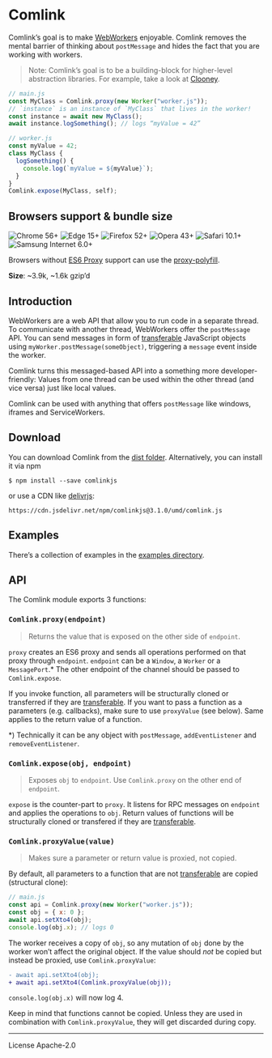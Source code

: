 # Comlink

Comlink’s goal is to make [WebWorkers][webworker] enjoyable. Comlink removes the mental barrier of thinking about `postMessage` and hides the fact that you are working with workers.

> Note: Comlink’s goal is to be a building-block for higher-level abstraction libraries. For example, take a look at [Clooney].

```js
// main.js
const MyClass = Comlink.proxy(new Worker("worker.js"));
// `instance` is an instance of `MyClass` that lives in the worker!
const instance = await new MyClass();
await instance.logSomething(); // logs “myValue = 42”
```

```js
// worker.js
const myValue = 42;
class MyClass {
  logSomething() {
    console.log(`myValue = ${myValue}`);
  }
}
Comlink.expose(MyClass, self);
```

## Browsers support & bundle size

![Chrome 56+](https://img.shields.io/badge/Chrome-56+-green.svg?style=flat-square)
![Edge 15+](https://img.shields.io/badge/Edge-15+-green.svg?style=flat-square)
![Firefox 52+](https://img.shields.io/badge/Firefox-52+-green.svg?style=flat-square)
![Opera 43+](https://img.shields.io/badge/Opera-43+-green.svg?style=flat-square)
![Safari 10.1+](https://img.shields.io/badge/Safari-10.1+-green.svg?style=flat-square)
![Samsung Internet 6.0+](https://img.shields.io/badge/Samsung_Internet-6.0+-green.svg?style=flat-square)

Browsers without [ES6 Proxy] support can use the [proxy-polyfill].

**Size**: ~3.9k, ~1.6k gzip’d

## Introduction

WebWorkers are a web API that allow you to run code in a separate thread. To communicate with another thread, WebWorkers offer the `postMessage` API. You can send messages in form of [transferable] JavaScript objects using `myWorker.postMessage(someObject)`, triggering a `message` event inside the worker.

Comlink turns this messaged-based API into a something more developer-friendly: Values from one thread can be used within the other thread (and vice versa) just like local values.

Comlink can be used with anything that offers `postMessage` like windows, iframes and ServiceWorkers.

## Download

You can download Comlink from the [dist folder][dist]. Alternatively, you can
install it via npm

```
$ npm install --save comlinkjs
```

or use a CDN like [delivrjs]:

```
https://cdn.jsdelivr.net/npm/comlinkjs@3.1.0/umd/comlink.js
```

## Examples

There’s a collection of examples in the [examples directory][examples].

## API

The Comlink module exports 3 functions:

### `Comlink.proxy(endpoint)`

> Returns the value that is exposed on the other side of `endpoint`.

`proxy` creates an ES6 proxy and sends all operations performed on that proxy through `endpoint`. `endpoint` can be a `Window`, a `Worker` or a `MessagePort`.\* The other endpoint of the channel should be passed to `Comlink.expose`.

If you invoke function, all parameters will be structurally cloned or transferred if they are [transferable]. If you want to pass a function as a parameters (e.g. callbacks), make sure to use `proxyValue` (see below). Same applies to the return value of a function.

\*) Technically it can be any object with `postMessage`, `addEventListener` and
`removeEventListener`.

### `Comlink.expose(obj, endpoint)`

> Exposes `obj` to `endpoint`. Use `Comlink.proxy` on the other end of `endpoint`.

`expose` is the counter-part to `proxy`. It listens for RPC messages on `endpoint` and applies the operations to `obj`. Return values of functions will be structurally cloned or transfered if they are [transferable].

### `Comlink.proxyValue(value)`

> Makes sure a parameter or return value is proxied, not copied.

By default, all parameters to a function that are not [transferable] are copied (structural clone):

```js
// main.js
const api = Comlink.proxy(new Worker("worker.js"));
const obj = { x: 0 };
await api.setXto4(obj);
console.log(obj.x); // logs 0
```

The worker receives a copy of `obj`, so any mutation of `obj` done by the worker won’t affect the original object. If the value should _not_ be copied but instead be proxied, use `Comlink.proxyValue`:

```diff
- await api.setXto4(obj);
+ await api.setXto4(Comlink.proxyValue(obj));
```

`console.log(obj.x)` will now log 4.

Keep in mind that functions cannot be copied. Unless they are used in combination with `Comlink.proxyValue`, they will get discarded during copy.

[clooney]: https://github.com/GoogleChromeLabs/clooney
[webworker]: https://developer.mozilla.org/en-US/docs/Web/API/Web_Workers_API
[umd]: https://github.com/umdjs/umd
[transferable]: https://developer.mozilla.org/en-US/docs/Web/API/Transferable
[messageport]: https://developer.mozilla.org/en-US/docs/Web/API/MessagePort
[examples]: https://github.com/GoogleChromeLabs/comlink/tree/master/docs/examples
[dist]: https://github.com/GoogleChromeLabs/comlink/tree/master/dist
[delivrjs]: https://cdn.jsdelivr.net/
[es6 proxy]: https://developer.mozilla.org/en-US/docs/Web/JavaScript/Reference/Global_Objects/Proxy
[proxy-polyfill]: https://github.com/GoogleChrome/proxy-polyfill

---

License Apache-2.0
